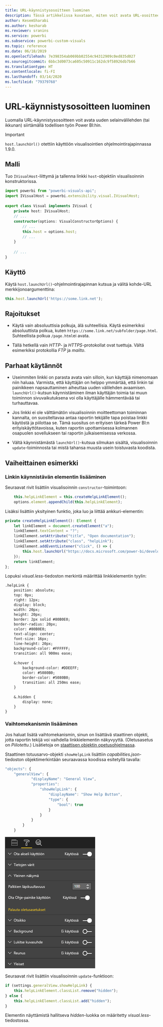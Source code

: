 ```yaml
---
title: URL-käynnistysosoitteen luominen
description: Tässä artikkelissa kuvataan, miten voit avata URL-osoitteen uudessa väli lehdessä Power BI:n visualisointien avulla.
author: KesemSharabi
ms.author: kesharab
ms.reviewer: sranins
ms.service: powerbi
ms.subservice: powerbi-custom-visuals
ms.topic: reference
ms.date: 06/18/2019
ms.openlocfilehash: 7e398354ab069bb02554c94312909c0ed835d027
ms.sourcegitcommit: 6bbc3d0073ca605c50911c162dc9f58926db7b66
ms.translationtype: HT
ms.contentlocale: fi-FI
ms.lasthandoff: 03/14/2020
ms.locfileid: "79379768"
---
```

# <a name="create-a-launch-url"></a>URL-käynnistysosoitteen luominen

Luomalla URL-käynnistysosoitteen voit avata uuden selainvälilehden (tai ikkunan) siirtämällä todellisen työn Power BI:hin.

> [!IMPORTANT]
> `host.launchUrl()` otettiin käyttöön visualisointien ohjelmointirajapinnassa 1.9.0.

## <a name="sample"></a>Malli

Tuo `IVisualHost`-liittymä ja tallenna linkki `host`-objektiin visualisoinnin konstruktorissa.

```typescript
import powerbi from "powerbi-visuals-api";
import IVisualHost = powerbi.extensibility.visual.IVisualHost;

export class Visual implements IVisual {
    private host: IVisualHost;
    // ...
    constructor(options: VisualConstructorOptions) {
        // ...
        this.host = options.host;
        // ...
    }

    // ...
}
```

## <a name="usage"></a>Käyttö

Käytä `host.launchUrl()`-ohjelmointirajapinnan kutsua ja välitä kohde-URL merkkijonoargumenttina:

```typescript
this.host.launchUrl('https://some.link.net');
```

## <a name="restrictions"></a>Rajoitukset

* Käytä vain absoluuttisia polkuja, älä suhteellisia. Käytä esimerkiksi absoluuttista polkua, kuten `https://some.link.net/subfolder/page.html`. Suhteellista polkua `/page.html`ei avata.

* Tällä hetkellä vain *HTTP*- ja *HTTPS*-protokollat ovat tuettuja. Vältä esimerkiksi protokollia *FTP* ja *mailto*.

## <a name="best-practices"></a>Parhaat käytännöt

* Useimmiten linkki on parasta avata vain silloin, kun käyttäjä nimenomaan niin haluaa. Varmista, että käyttäjän on helppo ymmärtää, että linkin tai painikkeen napsauttaminen aiheuttaa uuden välilehden avaamisen. `launchUrl()`-kutsun käynnistäminen ilman käyttäjän toimia tai muun toiminnon sivuvaikutuksena voi olla käyttäjälle hämmentävää tai turhauttavaa.

* Jos linkki ei ole välttämätön visualisoinnin moitteettoman toiminnan kannalta, on suositeltavaa antaa raportin tekijälle tapa poistaa linkki käytöstä ja piilottaa se. Tämä suositus on erityisen tärkeä Power BI:n erityiskäyttötavoissa, kuten raportin upottamisessa kolmannen osapuolen sovellukseen tai raportin julkaisemisessa verkossa.

* Vältä käynnistämästä `launchUrl()`-kutsua silmukan sisältä, visualisoinnin `update`-toiminnosta tai mistä tahansa muusta usein toistuvasta koodista.

## <a name="a-step-by-step-example"></a>Vaiheittainen esimerkki

### <a name="add-a-link-launching-element"></a>Linkin käynnistävän elementin lisääminen

Seuraavat rivit lisättiin visualisoinnin `constructor`-toimintoon:

```typescript
    this.helpLinkElement = this.createHelpLinkElement();
    options.element.appendChild(this.helpLinkElement);
```

Lisäksi lisättiin yksityinen funktio, joka luo ja liittää ankkuri-elementin:

```typescript
private createHelpLinkElement(): Element {
    let linkElement = document.createElement("a");
    linkElement.textContent = "?";
    linkElement.setAttribute("title", "Open documentation");
    linkElement.setAttribute("class", "helpLink");
    linkElement.addEventListener("click", () => {
        this.host.launchUrl("https://docs.microsoft.com/power-bi/developer/visuals/custom-visual-develop-tutorial");
    });
    return linkElement;
};
```

Lopuksi *visual.less*-tiedoston merkintä määrittää linkkielementin tyylin:

```less
.helpLink {
    position: absolute;
    top: 0px;
    right: 12px;
    display: block;
    width: 20px;
    height: 20px;
    border: 2px solid #80B0E0;
    border-radius: 20px;
    color: #80B0E0;
    text-align: center;
    font-size: 16px;
    line-height: 20px;
    background-color: #FFFFFF;
    transition: all 900ms ease;

    &:hover {
        background-color: #DDEEFF;
        color: #5080B0;
        border-color: #5080B0;
        transition: all 250ms ease;
    }

    &.hidden {
        display: none;
    }
}
```

### <a name="add-a-toggling-mechanism"></a>Vaihtomekanismin lisääminen

Jos haluat lisätä vaihtomekanismin, sinun on lisättävä staattinen objekti, jotta raportin tekijä voi vaihdella linkkielementin näkyvyyttä. (Oletusasetus on *Piilotettu*.) Lisätietoja on [staattisen objektin opetusohjelmassa](https://microsoft.github.io/PowerBI-visuals/docs/concepts/objects-and-properties).

Staattinen totuusarvo-objekti `showHelpLink` lisättiin *capabilities.json*-tiedoston objektimerkintään seuraavassa koodissa esitetyllä tavalla:

```typescript
"objects": {
    "generalView": {
            "displayName": "General View",
            "properties":
                "showHelpLink": {
                    "displayName": "Show Help Button",
                    "type": {
                        "bool": true
                    }
                }
            }
        }
    }
```

![URL:n vaihdon käynnistäminen](media/launch-url/launchurl-toggle.png)

Seuraavat rivit lisättiin visualisoinnin `update`-funktioon:

```typescript
if (settings.generalView.showHelpLink) {
    this.helpLinkElement.classList.remove("hidden");
} else {
    this.helpLinkElement.classList.add("hidden");
}
```

Elementin näyttämistä hallitseva *hidden*-luokka on määritetty *visual.less*-tiedostossa.